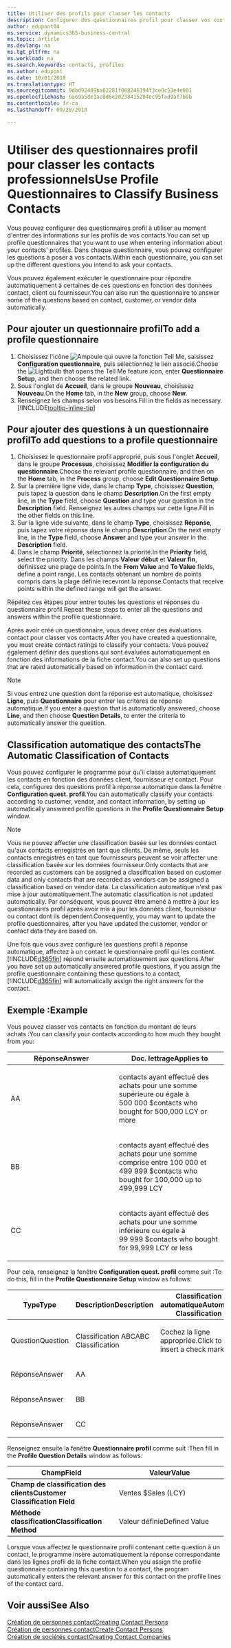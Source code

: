 ```yaml
---
title: Utiliser des profils pour classer les contacts
description: Configurer des questionnaires profil pour classer vos contacts professionnels
author: edupont04
ms.service: dynamics365-business-central
ms.topic: article
ms.devlang: na
ms.tgt_pltfrm: na
ms.workload: na
ms.search.keywords: contacts, profiles
ms.author: edupont
ms.date: 10/01/2018
ms.translationtype: HT
ms.sourcegitcommit: 9dbd92409ba02281f008246194f3ce0c53e4e001
ms.openlocfilehash: 6a69a5de1ac0d6e2d238415204ec95fad9af7b9b
ms.contentlocale: fr-ca
ms.lasthandoff: 09/28/2018

---
```


# <a name="use-profile-questionnaires-to-classify-business-contacts"></a><span data-ttu-id="b12e7-103">Utiliser des questionnaires profil pour classer les contacts professionnels</span><span class="sxs-lookup"><span data-stu-id="b12e7-103">Use Profile Questionnaires to Classify Business Contacts</span></span>
<span data-ttu-id="b12e7-104">Vous pouvez configurer des questionnaires profil à utiliser au moment d'entrer des informations sur les profils de vos contacts.</span><span class="sxs-lookup"><span data-stu-id="b12e7-104">You can set up profile questionnaires that you want to use when entering information about your contacts' profiles.</span></span> <span data-ttu-id="b12e7-105">Dans chaque questionnaire, vous pouvez configurer les questions à poser à vos contacts.</span><span class="sxs-lookup"><span data-stu-id="b12e7-105">Within each questionnaire, you can set up the different questions you intend to ask your contacts.</span></span>  

<span data-ttu-id="b12e7-106">Vous pouvez également exécuter le questionnaire pour répondre automatiquement à certaines de ces questions en fonction des données contact, client ou fournisseur.</span><span class="sxs-lookup"><span data-stu-id="b12e7-106">You can also run the questionnaire to answer some of the questions based on contact, customer, or vendor data automatically.</span></span>  

## <a name="to-add-a-profile-questionnaire"></a><span data-ttu-id="b12e7-107">Pour ajouter un questionnaire profil</span><span class="sxs-lookup"><span data-stu-id="b12e7-107">To add a profile questionnaire</span></span>
1.  <span data-ttu-id="b12e7-108">Choisissez l'icône ![Ampoule qui ouvre la fonction Tell Me](media/ui-search/search_small.png "Dites-moi ce que vous voulez faire"), saisissez **Configuration questionnaire**, puis sélectionnez le lien associé.</span><span class="sxs-lookup"><span data-stu-id="b12e7-108">Choose the ![Lightbulb that opens the Tell Me feature](media/ui-search/search_small.png "Tell me what you want to do") icon, enter **Questionnaire Setup**, and then choose the related link.</span></span>  
2.  <span data-ttu-id="b12e7-109">Sous l'onglet de **Accueil**, dans le groupe **Nouveau**, choisissez **Nouveau**.</span><span class="sxs-lookup"><span data-stu-id="b12e7-109">On the **Home** tab, in the **New** group, choose **New**.</span></span>  
3.  <span data-ttu-id="b12e7-110">Renseignez les champs selon vos besoins.</span><span class="sxs-lookup"><span data-stu-id="b12e7-110">Fill in the fields as necessary.</span></span> [!INCLUDE[tooltip-inline-tip](includes/tooltip-inline-tip_md.md)]  

## <a name="to-add-questions-to-a-profile-questionnaire"></a><span data-ttu-id="b12e7-111">Pour ajouter des questions à un questionnaire profil</span><span class="sxs-lookup"><span data-stu-id="b12e7-111">To add questions to a profile questionnaire</span></span>
1.  <span data-ttu-id="b12e7-112">Choisissez le questionnaire profil approprié, puis sous l'onglet **Accueil**, dans le groupe **Processus**, choisissez **Modifier la configuration du questionnaire**.</span><span class="sxs-lookup"><span data-stu-id="b12e7-112">Choose the relevant profile questionnaire, and then on the **Home** tab, in the **Process** group, choose **Edit Questionnaire Setup**.</span></span>  
2.  <span data-ttu-id="b12e7-113">Sur la première ligne vide, dans le champ **Type**, choisissez **Question**, puis tapez la question dans le champ **Description**.</span><span class="sxs-lookup"><span data-stu-id="b12e7-113">On the first empty line, in the **Type** field, choose **Question** and type your question in the **Description** field.</span></span> <span data-ttu-id="b12e7-114">Renseignez les autres champs sur cette ligne.</span><span class="sxs-lookup"><span data-stu-id="b12e7-114">Fill in the other fields on this line.</span></span>  
3.  <span data-ttu-id="b12e7-115">Sur la ligne vide suivante, dans le champ **Type**, choisissez **Réponse**, puis tapez votre réponse dans le champ **Description**.</span><span class="sxs-lookup"><span data-stu-id="b12e7-115">On the next empty line, in the **Type** field, choose **Answer** and type your answer in the **Description** field.</span></span>  
4.  <span data-ttu-id="b12e7-116">Dans le champ **Priorité**, sélectionnez la priorité.</span><span class="sxs-lookup"><span data-stu-id="b12e7-116">In the **Priority** field, select the priority.</span></span> <span data-ttu-id="b12e7-117">Dans les champs **Valeur début** et **Valeur fin**, définissez une plage de points.</span><span class="sxs-lookup"><span data-stu-id="b12e7-117">In the **From Value** and **To Value** fields, define a point range.</span></span> <span data-ttu-id="b12e7-118">Les contacts obtenant un nombre de points compris dans la plage définie recevront la réponse.</span><span class="sxs-lookup"><span data-stu-id="b12e7-118">Contacts that receive points within the defined range will get the answer.</span></span>  

<span data-ttu-id="b12e7-119">Répétez ces étapes pour entrer toutes les questions et réponses du questionnaire profil.</span><span class="sxs-lookup"><span data-stu-id="b12e7-119">Repeat these steps to enter all the questions and answers within the profile questionnaire.</span></span>

<span data-ttu-id="b12e7-120">Après avoir créé un questionnaire, vous devez créer des évaluations contact pour classer vos contacts.</span><span class="sxs-lookup"><span data-stu-id="b12e7-120">After you have created a questionnaire, you must create contact ratings to classify your contacts.</span></span> <span data-ttu-id="b12e7-121">Vous pouvez également définir des questions qui sont évaluées automatiquement en fonction des informations de la fiche contact.</span><span class="sxs-lookup"><span data-stu-id="b12e7-121">You can also set up questions that are rated automatically based on information in the contact card.</span></span>  

> [!NOTE]
> <span data-ttu-id="b12e7-122">Si vous entrez une question dont la réponse est automatique, choisissez <STRONG>Ligne</STRONG>, puis <STRONG>Questionnaire</STRONG> pour entrer les critères de réponse automatique.</span><span class="sxs-lookup"><span data-stu-id="b12e7-122">If you enter a question that is automatically answered, choose <STRONG>Line</STRONG>, and then choose <STRONG>Question Details</STRONG>, to enter the criteria to automatically answer the question.</span></span>

## <a name="the-automatic-classification-of-contacts"></a><span data-ttu-id="b12e7-123">Classification automatique des contacts</span><span class="sxs-lookup"><span data-stu-id="b12e7-123">The Automatic Classification of Contacts</span></span>
<span data-ttu-id="b12e7-124">Vous pouvez configurer le programme pour qu'il classe automatiquement les contacts en fonction des données client, fournisseur et contact. Pour cela, configurez des questions profil à réponse automatique dans la fenêtre **Configuration quest. profil**.</span><span class="sxs-lookup"><span data-stu-id="b12e7-124">You can automatically classify your contacts according to customer, vendor, and contact information, by setting up automatically answered profile questions in the **Profile Questionnaire Setup** window.</span></span>  

> [!NOTE]
> <span data-ttu-id="b12e7-125">Vous ne pouvez affecter une classification basée sur les données contact qu'aux contacts enregistrés en tant que clients. De même, seuls les contacts enregistrés en tant que fournisseurs peuvent se voir affecter une classification basée sur les données fournisseur.</span><span class="sxs-lookup"><span data-stu-id="b12e7-125">Only contacts that are recorded as customers can be assigned a classification based on customer data and only contacts that are recorded as vendors can be assigned a classification based on vendor data.</span></span> <span data-ttu-id="b12e7-126">La classification automatique n'est pas mise à jour automatiquement.</span><span class="sxs-lookup"><span data-stu-id="b12e7-126">The automatic classification is not updated automatically.</span></span> <span data-ttu-id="b12e7-127">Par conséquent, vous pouvez être amené à mettre à jour les questionnaires profil après avoir mis à jour les données client, fournisseur ou contact dont ils dépendent.</span><span class="sxs-lookup"><span data-stu-id="b12e7-127">Consequently, you may want to update the profile questionnaires, after you have updated the customer, vendor or contact data they are based on.</span></span>  

<span data-ttu-id="b12e7-128">Une fois que vous avez configuré les questions profil à réponse automatique, affectez à un contact le questionnaire profil qui les contient. [!INCLUDE[d365fin](includes/d365fin_md.md)] répond ensuite automatiquement aux questions.</span><span class="sxs-lookup"><span data-stu-id="b12e7-128">After you have set up automatically answered profile questions, if you assign the profile questionnaire containing these questions to a contact, [!INCLUDE[d365fin](includes/d365fin_md.md)] will automatically assign the right answers for the contact.</span></span>  

## <a name="example"></a><span data-ttu-id="b12e7-129">Exemple :</span><span class="sxs-lookup"><span data-stu-id="b12e7-129">Example</span></span>
<span data-ttu-id="b12e7-130">Vous pouvez classer vos contacts en fonction du montant de leurs achats :</span><span class="sxs-lookup"><span data-stu-id="b12e7-130">You can classify your contacts according to how much they bought from you:</span></span>

<table>
<colgroup>
<col style="width: 50%" />
<col style="width: 50%" />
</colgroup>
<thead>
<tr class="header">
<th><span data-ttu-id="b12e7-131"><strong>Réponse</strong></span><span class="sxs-lookup"><span data-stu-id="b12e7-131"><strong>Answer</strong></span></span></th>
<th><span data-ttu-id="b12e7-132"><strong>Doc. lettrage</strong></span><span class="sxs-lookup"><span data-stu-id="b12e7-132"><strong>Applies to</strong></span></span></th>
</tr>
</thead>
<tbody>
<tr class="odd">
<td><p><span data-ttu-id="b12e7-133">A</span><span class="sxs-lookup"><span data-stu-id="b12e7-133">A</span></span></p></td>
<td><p><span data-ttu-id="b12e7-134">contacts ayant effectué des achats pour une somme supérieure ou égale à 500 000 $</span><span class="sxs-lookup"><span data-stu-id="b12e7-134">contacts who bought for 500,000 LCY or more</span></span></p></td>
</tr>
<tr class="even">
<td><p><span data-ttu-id="b12e7-135">B</span><span class="sxs-lookup"><span data-stu-id="b12e7-135">B</span></span></p></td>
<td><p><span data-ttu-id="b12e7-136">contacts ayant effectué des achats pour une somme comprise entre 100 000 et 499 999 $</span><span class="sxs-lookup"><span data-stu-id="b12e7-136">contacts who bought for 100,000 up to 499,999 LCY</span></span></p></td>
</tr>
<tr class="odd">
<td><p><span data-ttu-id="b12e7-137">C</span><span class="sxs-lookup"><span data-stu-id="b12e7-137">C</span></span></p></td>
<td><p><span data-ttu-id="b12e7-138">contacts ayant effectué des achats pour une somme inférieure ou égale à 99 999 $</span><span class="sxs-lookup"><span data-stu-id="b12e7-138">contacts who bought for 99,999 LCY or less</span></span></p></td>
</tr>
</tbody>
</table>

<span data-ttu-id="b12e7-139">Pour cela, renseignez la fenêtre **Configuration quest. profil** comme suit :</span><span class="sxs-lookup"><span data-stu-id="b12e7-139">To do this, fill in the **Profile Questionnaire Setup** window as follows:</span></span>


<table>
<colgroup>
<col style="width: 20%" />
<col style="width: 20%" />
<col style="width: 20%" />
<col style="width: 20%" />
<col style="width: 20%" />
</colgroup>
<thead>
<tr class="header">
<th><span data-ttu-id="b12e7-140"><strong>Type</strong></span><span class="sxs-lookup"><span data-stu-id="b12e7-140"><strong>Type</strong></span></span></th>
<th><span data-ttu-id="b12e7-141"><strong>Description</strong></span><span class="sxs-lookup"><span data-stu-id="b12e7-141"><strong>Description</strong></span></span></th>
<th><span data-ttu-id="b12e7-142"><strong>Classification automatique</strong></span><span class="sxs-lookup"><span data-stu-id="b12e7-142"><strong>Automatic Classification</strong></span></span></th>
<th><span data-ttu-id="b12e7-143"><strong>Valeur début</strong></span><span class="sxs-lookup"><span data-stu-id="b12e7-143"><strong>From Value</strong></span></span></th>
<th><span data-ttu-id="b12e7-144"><strong>Valeur fin</strong></span><span class="sxs-lookup"><span data-stu-id="b12e7-144"><strong>To Value</strong></span></span></th>
</tr>
</thead>
<tbody>
<tr class="odd">
<td><p><span data-ttu-id="b12e7-145">Question</span><span class="sxs-lookup"><span data-stu-id="b12e7-145">Question</span></span></p></td>
<td><p><span data-ttu-id="b12e7-146">Classification ABC</span><span class="sxs-lookup"><span data-stu-id="b12e7-146">ABC Classification</span></span></p></td>
<td><p><span data-ttu-id="b12e7-147">Cochez la ligne appropriée.</span><span class="sxs-lookup"><span data-stu-id="b12e7-147">Click to insert a check mark</span></span></p></td>
<td><p> </p></td>
<td><p> </p></td>
</tr>
<tr class="even">
<td><p><span data-ttu-id="b12e7-148">Réponse</span><span class="sxs-lookup"><span data-stu-id="b12e7-148">Answer</span></span></p></td>
<td><p><span data-ttu-id="b12e7-149">A</span><span class="sxs-lookup"><span data-stu-id="b12e7-149">A</span></span></p></td>
<td><p> </p></td>
<td><p><span data-ttu-id="b12e7-150">500,000</span><span class="sxs-lookup"><span data-stu-id="b12e7-150">500,000</span></span></p></td>
<td><p> </p></td>
</tr>
<tr class="odd">
<td><p><span data-ttu-id="b12e7-151">Réponse</span><span class="sxs-lookup"><span data-stu-id="b12e7-151">Answer</span></span></p></td>
<td><p><span data-ttu-id="b12e7-152">B</span><span class="sxs-lookup"><span data-stu-id="b12e7-152">B</span></span></p></td>
<td><p> </p></td>
<td><p><span data-ttu-id="b12e7-153">100,000</span><span class="sxs-lookup"><span data-stu-id="b12e7-153">100,000</span></span></p></td>
<td><p><span data-ttu-id="b12e7-154">499,999</span><span class="sxs-lookup"><span data-stu-id="b12e7-154">499,999</span></span></p></td>
</tr>
<tr class="even">
<td><p><span data-ttu-id="b12e7-155">Réponse</span><span class="sxs-lookup"><span data-stu-id="b12e7-155">Answer</span></span></p></td>
<td><p><span data-ttu-id="b12e7-156">C</span><span class="sxs-lookup"><span data-stu-id="b12e7-156">C</span></span></p></td>
<td><p> </p></td>
<td><p> </p></td>
<td><p><span data-ttu-id="b12e7-157">99,999</span><span class="sxs-lookup"><span data-stu-id="b12e7-157">99,999</span></span></p></td>
</tr>
</tbody>
</table>

<span data-ttu-id="b12e7-158">Renseignez ensuite la fenêtre **Questionnaire profil** comme suit :</span><span class="sxs-lookup"><span data-stu-id="b12e7-158">Then fill in the **Profile Question Details** window as follows:</span></span>
<table>
<colgroup>
<col style="width: 50%" />
<col style="width: 50%" />
</colgroup>
<thead>
<tr class="header">
<th><span data-ttu-id="b12e7-159"><strong>Champ</strong></span><span class="sxs-lookup"><span data-stu-id="b12e7-159"><strong>Field</strong></span></span></th>
<th><span data-ttu-id="b12e7-160"><strong>Valeur</strong></span><span class="sxs-lookup"><span data-stu-id="b12e7-160"><strong>Value</strong></span></span></th>
</tr>
</thead>
<tbody>
<tr>
<td><span data-ttu-id="b12e7-161"><strong>Champ de classification des clients</strong></span><span class="sxs-lookup"><span data-stu-id="b12e7-161"><strong>Customer Classification Field</strong></span></span></td>
<td><span data-ttu-id="b12e7-162"><emphasis>Ventes $</emphasis></span><span class="sxs-lookup"><span data-stu-id="b12e7-162"><emphasis>Sales (LCY)</emphasis></span></span></td>
</tr>
<tr>
<td><span data-ttu-id="b12e7-163"><strong>Méthode classification</strong></span><span class="sxs-lookup"><span data-stu-id="b12e7-163"><strong>Classification Method</strong></span></span></td>
<td><span data-ttu-id="b12e7-164"><emphasis>Valeur définie</emphasis></span><span class="sxs-lookup"><span data-stu-id="b12e7-164"><emphasis>Defined Value</emphasis></span></span></td>
</tr>
</tbody>
</table>

<span data-ttu-id="b12e7-165">Lorsque vous affectez le questionnaire profil contenant cette question à un contact, le programme insère automatiquement la réponse correspondante dans les lignes profil de la fiche contact.</span><span class="sxs-lookup"><span data-stu-id="b12e7-165">When you assign the profile questionnaire containing this question to a contact, the program automatically enters the relevant answer for this contact on the profile lines of the contact card.</span></span>

## <a name="see-also"></a><span data-ttu-id="b12e7-166">Voir aussi</span><span class="sxs-lookup"><span data-stu-id="b12e7-166">See Also</span></span>
[<span data-ttu-id="b12e7-167">Création de personnes contact</span><span class="sxs-lookup"><span data-stu-id="b12e7-167">Creating Contact Persons</span></span>](marketing-create-contact-persons.md)  
[<span data-ttu-id="b12e7-168">Création de personnes contact</span><span class="sxs-lookup"><span data-stu-id="b12e7-168">Create Contact Persons</span></span>](marketing-how-create-contact-persons.md)  
[<span data-ttu-id="b12e7-169">Création de sociétés contact</span><span class="sxs-lookup"><span data-stu-id="b12e7-169">Creating Contact Companies</span></span>](marketing-create-contact-companies.md)  

